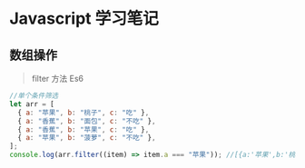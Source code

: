 # Javascript 学习笔记

## 数组操作

> filter 方法 Es6

```javascript
//单个条件筛选
let arr = [
  { a: "苹果", b: "桃子", c: "吃" },
  { a: "香蕉", b: "面包", c: "不吃" },
  { a: "香蕉", b: "苹果", c: "吃" },
  { a: "苹果", b: "菠萝", c: "不吃" },
];
console.log(arr.filter((item) => item.a === "苹果")); //[{a:'苹果',b:'桃子',c:'吃'},{a:'苹果',b:'菠萝',c:'不吃'}]
```
